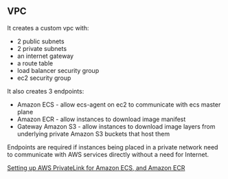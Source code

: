 ## VPC

It creates a custom vpc with:

- 2 public subnets
- 2 private subnets
- an internet gateway
- a route table
- load balancer security group
- ec2 security group

It also creates 3 endpoints:

- Amazon ECS - allow ecs-agent on ec2 to communicate with ecs master plane
- Amazon ECR - allow instances to download image manifest
- Gateway Amazon S3 - allow instances to download image layers from underlying private Amazon S3 buckets that host them

Endpoints are required if instances being placed in a private network need to communicate with AWS services directly without a need for Internet.

[Setting up AWS PrivateLink for Amazon ECS, and Amazon ECR](https://aws.amazon.com/blogs/compute/setting-up-aws-privatelink-for-amazon-ecs-and-amazon-ecr/)
